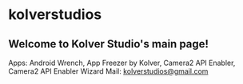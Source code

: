 # kolverstudios
## Welcome to Kolver Studio's main page!
Apps: Android Wrench, App Freezer by Kolver, Camera2 API Enabler, Camera2 API Enabler Wizard
Mail: kolverstudios@gmail.com

